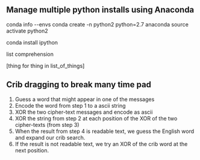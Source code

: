 ## Manage multiple python installs using Anaconda

conda info --envs 
conda create -n python2 python=2.7 anaconda
source activate python2

conda install ipython

list comprehension

[thing for thing in list_of_things]

## Crib dragging to break many time pad
1. Guess a word that might appear in one of the messages
2. Encode the word from step 1 to a ascii string
3. XOR the two cipher-text messages and encode as ascii
4. XOR the string from step 2 at each position of the XOR of the two cipher-texts (from step 3)
5. When the result from step 4 is readable text, we guess the English word and expand our crib search.
6. If the result is not readable text, we try an XOR of the crib word at the next position.